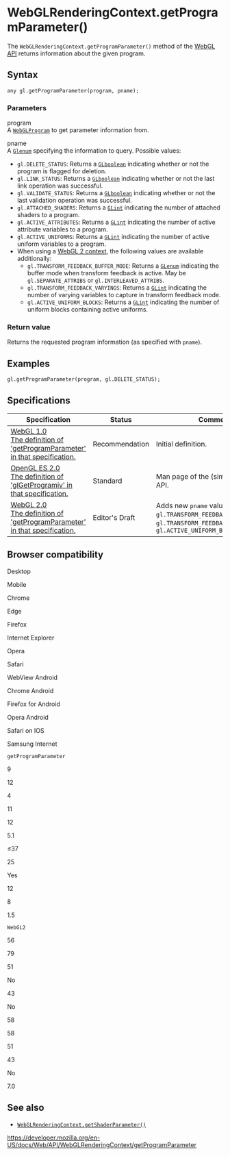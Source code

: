 WebGLRenderingContext.getProgramParameter()
===========================================

The `WebGLRenderingContext.getProgramParameter()` method of the [WebGL API](../webgl_api) returns information about the given program.

Syntax
------

    any gl.getProgramParameter(program, pname);

### Parameters

program  
A [`WebGLProgram`](../webglprogram) to get parameter information from.

pname  
A [`Glenum`](../webgl_api/types) specifying the information to query. Possible values:

-   `gl.DELETE_STATUS`: Returns a [`GLboolean`](../webgl_api/types) indicating whether or not the program is flagged for deletion.
-   `gl.LINK_STATUS`: Returns a [`GLboolean`](../webgl_api/types) indicating whether or not the last link operation was successful.
-   `gl.VALIDATE_STATUS`: Returns a [`GLboolean`](../webgl_api/types) indicating whether or not the last validation operation was successful.
-   `gl.ATTACHED_SHADERS`: Returns a [`GLint`](../webgl_api/types) indicating the number of attached shaders to a program.
-   `gl.ACTIVE_ATTRIBUTES`: Returns a [`GLint`](../webgl_api/types) indicating the number of active attribute variables to a program.
-   `gl.ACTIVE_UNIFORMS`: Returns a [`GLint`](../webgl_api/types) indicating the number of active uniform variables to a program.
-   When using a [WebGL 2 context](../webgl2renderingcontext), the following values are available additionally:
    -   `gl.TRANSFORM_FEEDBACK_BUFFER_MODE`: Returns a [`GLenum`](../webgl_api/types) indicating the buffer mode when transform feedback is active. May be `gl.SEPARATE_ATTRIBS` or `gl.INTERLEAVED_ATTRIBS`.
    -   `gl.TRANSFORM_FEEDBACK_VARYINGS`: Returns a [`GLint`](../webgl_api/types) indicating the number of varying variables to capture in transform feedback mode.
    -   `gl.ACTIVE_UNIFORM_BLOCKS`: Returns a [`GLint`](../webgl_api/types) indicating the number of uniform blocks containing active uniforms.

### Return value

Returns the requested program information (as specified with `pname`).

Examples
--------

    gl.getProgramParameter(program, gl.DELETE_STATUS);

Specifications
--------------

<table><thead><tr class="header"><th>Specification</th><th>Status</th><th>Comment</th></tr></thead><tbody><tr class="odd"><td><a href="https://www.khronos.org/registry/webgl/specs/latest/1.0/#5.14.9">WebGL 1.0<br />
<span class="small">The definition of 'getProgramParameter' in that specification.</span></a></td><td><span class="spec-rec">Recommendation</span></td><td>Initial definition.</td></tr><tr class="even"><td><a href="https://www.khronos.org/opengles/sdk/docs/man/xhtml/glGetProgramiv.xml">OpenGL ES 2.0<br />
<span class="small">The definition of 'glGetProgramiv' in that specification.</span></a></td><td><span class="spec-standard">Standard</span></td><td>Man page of the (similar) OpenGL API.</td></tr><tr class="odd"><td><a href="https://www.khronos.org/registry/webgl/specs/latest/2.0/#3.7.7">WebGL 2.0<br />
<span class="small">The definition of 'getProgramParameter' in that specification.</span></a></td><td><span class="spec-ed">Editor's Draft</span></td><td>Adds new <code>pname</code> values:<br />
<code>gl.TRANSFORM_FEEDBACK_BUFFER_MODE</code>,<br />
<code>gl.TRANSFORM_FEEDBACK_VARYINGS</code>,<br />
<code>gl.ACTIVE_UNIFORM_BLOCKS</code></td></tr></tbody></table>

Browser compatibility
---------------------

Desktop

Mobile

Chrome

Edge

Firefox

Internet Explorer

Opera

Safari

WebView Android

Chrome Android

Firefox for Android

Opera Android

Safari on IOS

Samsung Internet

`getProgramParameter`

9

12

4

11

12

5.1

≤37

25

Yes

12

8

1.5

`WebGL2`

56

79

51

No

43

No

58

58

51

43

No

7.0

See also
--------

-   [`WebGLRenderingContext.getShaderParameter()`](getshaderparameter)

<a href="https://developer.mozilla.org/en-US/docs/Web/API/WebGLRenderingContext/getProgramParameter" class="_attribution-link">https://developer.mozilla.org/en-US/docs/Web/API/WebGLRenderingContext/getProgramParameter</a>
